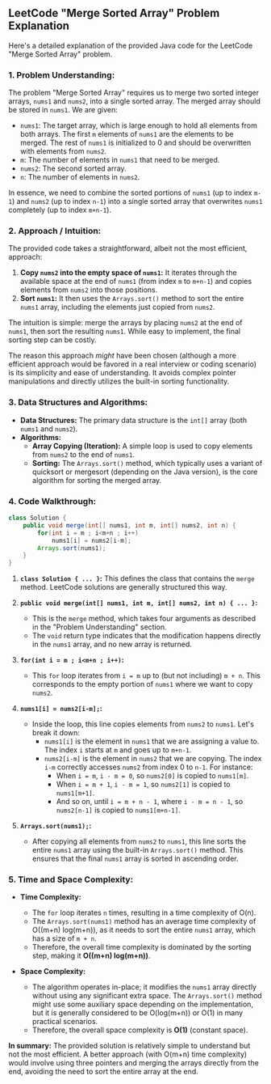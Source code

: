 ## LeetCode "Merge Sorted Array" Problem Explanation

Here's a detailed explanation of the provided Java code for the LeetCode "Merge Sorted Array" problem.

### 1. Problem Understanding:

The problem "Merge Sorted Array" requires us to merge two sorted integer arrays, `nums1` and `nums2`, into a single sorted array. The merged array should be stored in `nums1`. We are given:

*   `nums1`:  The target array, which is large enough to hold all elements from both arrays. The first `m` elements of `nums1` are the elements to be merged. The rest of `nums1` is initialized to 0 and should be overwritten with elements from `nums2`.
*   `m`: The number of elements in `nums1` that need to be merged.
*   `nums2`: The second sorted array.
*   `n`: The number of elements in `nums2`.

In essence, we need to combine the sorted portions of `nums1` (up to index `m-1`) and `nums2` (up to index `n-1`) into a single sorted array that overwrites `nums1` completely (up to index `m+n-1`).

### 2. Approach / Intuition:

The provided code takes a straightforward, albeit not the most efficient, approach:

1.  **Copy `nums2` into the empty space of `nums1`:** It iterates through the available space at the end of `nums1` (from index `m` to `m+n-1`) and copies elements from `nums2` into those positions.
2.  **Sort `nums1`:**  It then uses the `Arrays.sort()` method to sort the entire `nums1` array, including the elements just copied from `nums2`.

The intuition is simple: merge the arrays by placing `nums2` at the end of `nums1`, then sort the resulting `nums1`. While easy to implement, the final sorting step can be costly.

The reason this approach *might* have been chosen (although a more efficient approach would be favored in a real interview or coding scenario) is its simplicity and ease of understanding. It avoids complex pointer manipulations and directly utilizes the built-in sorting functionality.

### 3. Data Structures and Algorithms:

*   **Data Structures:** The primary data structure is the `int[]` array (both `nums1` and `nums2`).
*   **Algorithms:**
    *   **Array Copying (Iteration):**  A simple loop is used to copy elements from `nums2` to the end of `nums1`.
    *   **Sorting:** The `Arrays.sort()` method, which typically uses a variant of quicksort or mergesort (depending on the Java version), is the core algorithm for sorting the merged array.

### 4. Code Walkthrough:

```java
class Solution {
    public void merge(int[] nums1, int m, int[] nums2, int n) {
        for(int i = m ; i<m+n ; i++)
            nums1[i] = nums2[i-m];
        Arrays.sort(nums1);
    }
}
```

1.  **`class Solution { ... }`:**  This defines the class that contains the `merge` method.  LeetCode solutions are generally structured this way.

2.  **`public void merge(int[] nums1, int m, int[] nums2, int n) { ... }`:**
    *   This is the `merge` method, which takes four arguments as described in the "Problem Understanding" section.
    *   The `void` return type indicates that the modification happens directly in the `nums1` array, and no new array is returned.

3.  **`for(int i = m ; i<m+n ; i++)`:**
    *   This `for` loop iterates from `i = m` up to (but not including) `m + n`.  This corresponds to the empty portion of `nums1` where we want to copy `nums2`.

4.  **`nums1[i] = nums2[i-m];`:**
    *   Inside the loop, this line copies elements from `nums2` to `nums1`.  Let's break it down:
        *   `nums1[i]` is the element in `nums1` that we are assigning a value to.  The index `i` starts at `m` and goes up to `m+n-1`.
        *   `nums2[i-m]` is the element in `nums2` that we are copying. The index `i-m` correctly accesses `nums2` from index 0 to `n-1`.  For instance:
            *   When `i = m`, `i - m = 0`, so `nums2[0]` is copied to `nums1[m]`.
            *   When `i = m + 1`, `i - m = 1`, so `nums2[1]` is copied to `nums1[m+1]`.
            *   And so on, until `i = m + n - 1`, where `i - m = n - 1`, so `nums2[n-1]` is copied to `nums1[m+n-1]`.

5.  **`Arrays.sort(nums1);`:**
    *   After copying all elements from `nums2` to `nums1`, this line sorts the entire `nums1` array using the built-in `Arrays.sort()` method.  This ensures that the final `nums1` array is sorted in ascending order.

### 5. Time and Space Complexity:

*   **Time Complexity:**
    *   The `for` loop iterates `n` times, resulting in a time complexity of O(n).
    *   The `Arrays.sort(nums1)` method has an average time complexity of O((m+n) log(m+n)), as it needs to sort the entire `nums1` array, which has a size of `m + n`.
    *   Therefore, the overall time complexity is dominated by the sorting step, making it **O((m+n) log(m+n))**.

*   **Space Complexity:**
    *   The algorithm operates in-place; it modifies the `nums1` array directly without using any significant extra space.  The `Arrays.sort()` method might use some auxiliary space depending on the implementation, but it is generally considered to be O(log(m+n)) or O(1) in many practical scenarios.
    *   Therefore, the overall space complexity is **O(1)** (constant space).

**In summary:**  The provided solution is relatively simple to understand but not the most efficient. A better approach (with O(m+n) time complexity) would involve using three pointers and merging the arrays directly from the end, avoiding the need to sort the entire array at the end.
